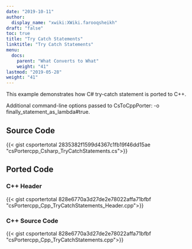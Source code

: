```yaml
---
date: "2019-10-11"
author:
  display_name: "xwiki:XWiki.farooqsheikh"
draft: "false"
toc: true
title: "Try Catch Statements"
linktitle: "Try Catch Statements"
menu:
  docs:
    parent: "What Converts to What"
    weight: "41"
lastmod: "2019-05-28"
weight: "41"
---
```


This example demonstrates how C# try-catch statement is ported to C++.

Additional command-line options passed to CsToCppPorter: -o finally_statement_as_lambda#true.

## Source Code ##

{{< gist csportertotal 2835382f1599d4367c1fb19f46dd15ae "csPortercpp_Csharp_TryCatchStatements.cs">}}

## Ported Code ##

### C++ Header ###

{{< gist csportertotal 828e6770a3d27de2e78022affa71bfbf "csPortercpp_Cpp_TryCatchStatements_Header.cpp">}}

### C++ Source Code ###

{{< gist csportertotal 828e6770a3d27de2e78022affa71bfbf "csPortercpp_Cpp_TryCatchStatements.cpp">}}
